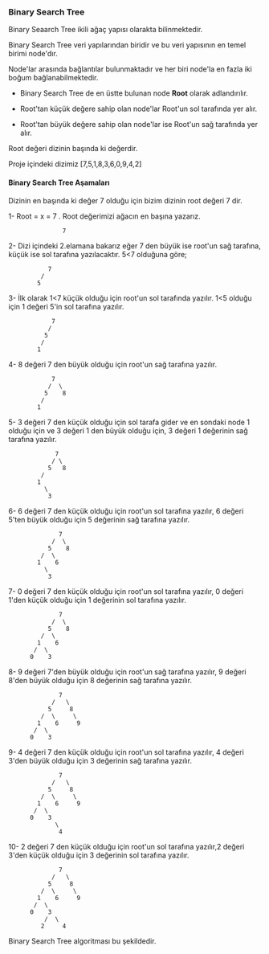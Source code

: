 ### Binary Search Tree

Binary Seaarch Tree ikili ağaç yapısı olarakta bilinmektedir.

Binary Search Tree veri yapılarından biridir ve bu veri yapısının en temel birimi node'dır.

Node'lar arasında bağlantılar bulunmaktadır ve her biri node'la en fazla iki boğum bağlanabilmektedir.

- Binary Search Tree de en üstte bulunan node **Root** olarak adlandırılır.

- Root'tan küçük değere sahip olan node'lar Root'un sol tarafında yer alır.

- Root'tan büyük değere sahip olan node'lar ise Root'un sağ tarafında yer alır.


Root değeri dizinin başında ki değerdir.

Proje içindeki dizimiz [7,5,1,8,3,6,0,9,4,2] 



#### Binary Search Tree Aşamaları


Dizinin en başında ki değer 7 olduğu için bizim dizinin root değeri 7 dir.

1- Root = x = 7 . Root değerimizi ağacın en başına yazarız.

                   7

2- Dizi içindeki 2.elamana bakarız eğer 7 den büyük ise root'un sağ tarafına, küçük ise sol tarafına yazılacaktır.  5<7 olduğuna göre;

               7
             /
            5

3- İlk olarak 1<7 küçük olduğu için root'un sol tarafında yazılır. 1<5 olduğu için 1 değeri 5'in sol tarafına yazılır.

                7
               / 
              5
             / 
            1

4- 8 değeri 7 den büyük olduğu için root'un sağ tarafına yazılır.

                7
               /  \
              5    8 
             /
            1    

5- 3 değeri 7 den küçük olduğu için sol tarafa gider ve en sondaki node 1 olduğu için ve 3 değeri 1 den büyük olduğu için, 3 değeri 1 değerinin sağ tarafına yazılır.

                 7
                / \
               5   8
             / 
            1
              \
               3


6- 6 değeri 7 den küçük olduğu için root'un sol tarafına yazılır, 6 değeri 5'ten büyük olduğu için 5 değerinin sağ tarafına yazılır.


                  7
                /  \
               5    8
             /  \
            1    6
              \
               3

7- 0 değeri 7 den küçük olduğu için root'un sol tarafına yazılır, 0 değeri 1'den küçük olduğu için 1 değerinin sol tarafına yazılır.   



                  7
                /  \
               5    8
             /  \
            1    6
           /  \
          0    3

8- 9 değeri 7'den büyük olduğu için root'un sağ tarafına yazılır, 9 değeri 8'den büyük olduğu için 8 değerinin sağ tarafına yazılır.


                  7
                /   \
               5     8
             /  \     \
            1    6     9
           /  \
          0    3

9- 4 değeri 7 den küçük olduğu için root'un sol tarafına yazılır, 4 değeri 3'den büyük olduğu için 3 değerinin sağ tarafına yazılır.

                  7
                /   \
               5     8
             /  \     \
            1    6     9
           /  \
          0    3
                 \
                  4

10- 2 değeri 7 den küçük olduğu için root'un sol tarafına yazılır,2 değeri 3'den küçük olduğu için 3 değerinin sol tarafına yazılır.

                  7
                /   \
               5     8
             /  \     \
            1    6     9
           /  \
          0    3
              /  \
             2     4


Binary Search Tree algoritması bu şekildedir.






